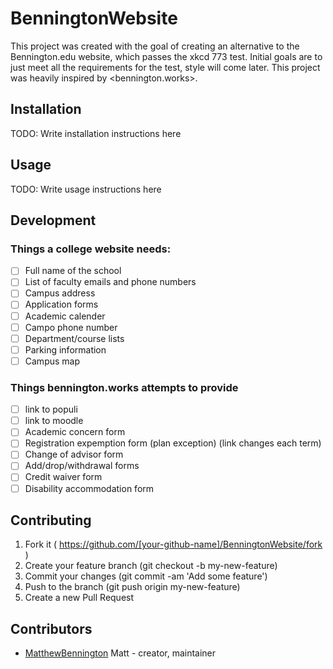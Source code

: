 # BenningtonWebsite

This project was created with the goal of creating an alternative to the Bennington.edu website, which passes the xkcd 773 test. Initial goals are to just meet all the requirements for the test, style will come later. This project was heavily inspired by <bennington.works>.

## Installation

TODO: Write installation instructions here

## Usage

TODO: Write usage instructions here

## Development

### Things a college website needs:

- [ ] Full name of the school
- [ ] List of faculty emails and phone numbers
- [ ] Campus address
- [ ] Application forms
- [ ] Academic calender
- [ ] Campo phone number
- [ ] Department/course lists
- [ ] Parking information
- [ ] Campus map

### Things bennington.works attempts to provide

- [ ] link to populi
- [ ] link to moodle
- [ ] Academic concern form
- [ ] Registration expemption form (plan exception) (link changes each term)
- [ ] Change of advisor form
- [ ] Add/drop/withdrawal forms
- [ ] Credit waiver form
- [ ] Disability accommodation form

## Contributing

1. Fork it ( https://github.com/[your-github-name]/BenningtonWebsite/fork )
2. Create your feature branch (git checkout -b my-new-feature)
3. Commit your changes (git commit -am 'Add some feature')
4. Push to the branch (git push origin my-new-feature)
5. Create a new Pull Request

## Contributors

- [MatthewBennington](https://github.com/MatthewBennington) Matt - creator, maintainer
